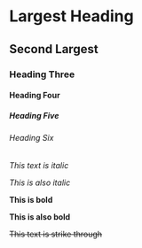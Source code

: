 <!-- HEADINGS -->
# Largest Heading
## Second Largest
### Heading Three
#### Heading Four
##### Heading Five
###### Heading Six

<!-- ITALICS -->
*This text is italic*

_This is also italic_

<!-- BOLD TEXT -->
**This is bold**

__This is also bold__

<!-- STRIKE THROUGH -->
~~This text is strike through~~

